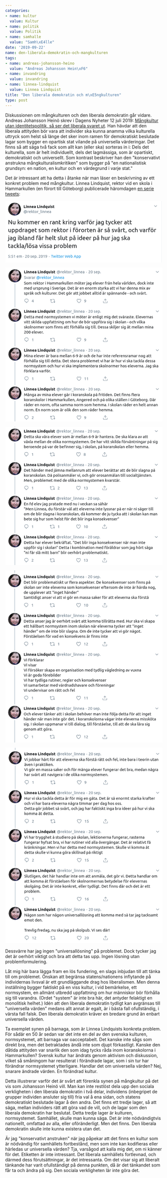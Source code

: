 ```yaml
---
categories:
- name: kultur
  value: Kultur
- name: politik
  value: Politik
- name: samhalle
  value: "Samh\xE4lle"
date: '2019-09-22'
name: den-liberala-demokratin-och-mangkulturen
tags:
- name: andreas-johansson-heino
  value: "Andreas Johansson Hein\xF6"
- name: invandring
  value: invandring
- name: linnea-lindquist
  value: Linnea Lindquist
title: "Den liberala demokratin och m\xE5ngkulturen"
type: post
---
```

Diskussionen om mångkulturen och den liberala demokratin går vidare. Andreas Johansson Heinö skrev i Dagens Nyheter 12 juli 2019: [Mångkultur utan identitetspolitik, så ser det liberala svaret ut](https://www.dn.se/ledare/andreas-johansson-heino-mangkultur-utan-identitetspolitik-sa-ser-det-liberala-svaret-ut/). Han hävdar att den liberala attityden bör vara att individer ska kunna anamma vilka kulturella uttryck som helst så länge det sker inom ramen för demokratiskt beslutade lagar som bygger en opartisk stat vilande på universella värderingar. Det finns så att säga två fack som allt kan (eller ska) sorteras in i: Dels det kulturella, som är helt individuellt, dels det lagmässiga, som är opartiskt, demokratiskt och universellt. Som kontrast beskriver han den "konservativt anstrukna mångkulturalismkritiken" som bygger på "en nationalistisk grundsyn: en nation, en kultur och en värdegrund i varje stat."

Det är intressant att ha detta i åtanke när man läser en beskrivning av ett konkret problem med mångkultur. Linnea Lindquist, rektor vid en skola i Hammarkullen (en förort till Göteborg) publicerade häromdagen [en serie tweets](https://twitter.com/rektor_linnea/status/1175074946437079040):

![](/files/linnea-lindquist-2019-09-20_1.png)



![](/files/linnea_lindquist_2019-09-20_2.png)

![](/files/linnea_lindquist_2019-09-20_3.png)

![](/files/linnea_lindquist_2019-09-20_4.png)

![](/files/linnea_lindquist_2019-09-21_5.png)

Dessvärre har jag ingen "universallösning" på problemet. Dock tycker jag det är oerhört viktigt och bra att detta tas upp. Ingen lösning utan problemformulering.

Låt mig här bara lägga fram en lös fundering, en slags inbjudan till att tänka till om problemet. Önskan att begränsa statens/nationens inflytande på individernas livsval är ett grundläggande drag hos liberalismen. Men denna inställning bygger faktiskt på en viss kultur, i vid bemärkelse, ett normsystem, en allmänt utbredd uppfattning om hur människor bör förhålla sig till varandra. (Ordet "system" är inte bra här, det antyder felaktigt en monolitisk helhet.) Idén att den liberala demokratin tydligt kan avgränsas till "universella värden" medans allt annat är egalt, är i bästa fall ofullständig, i värsta fall falsk. Den liberala demokratin kräver en bredare grund än enbart universella värden.

Ta exemplet synen på barnaga, som är Linnea Lindquists konkreta problem. För sådär en 50 år sedan var det inte en del av den svenska kulturen, normsystemet, att barnaga var oacceptabelt. Det kanske inte sågs som direkt bra, men det betraktades ändå inte som djupt förkastligt. Kanske den dåtida attityden var snarlik den som idag tycks råda inom koranskolorna i Hammarkullen? Svensk kultur har ändrats genom aktivism och diskussion, vilket så småningom har resulterat i förändrade lagar, som i sin tur har förändrar normsystemet ytterligare. Handlar det om universella värden? Nej, snarare ändrade värden. En förändrad kultur.

Detta illustrerar varför det är svårt att förenkla synen på mångkultur på det vis som Johansson Heinö vill. Man kan inte restlöst dela upp den sociala verkligheten i den liberala demokratin i två delar, individens (inbegripet de grupper individen ansluter sig till) fria val å ena sidan, och statens demokratiskt beslutade lagar å den andra. Det finns ett tredje lager, så att säga, mellan individers rätt att göra vad de vill, och de lagar som den liberala demokratin har beslutat. Detta tredje lager är kulturen, normsystemet. Samhället, skulle man kunna säga. Det är inte nödvändigtvis nationellt, omfattad av alla, eller oföränderligt. Men det finns. Den liberala demokratin skulle inte kunna existera utan det.

Är jag "konservativt anstruken" när jag påpekar att det finns en kultur som är nödvändig för samhällets fortbestånd, men som inte kan kodifieras eller härledas ur universella värden? Tja, varsågod att kalla mig det, om ni känner för det. Etiketten är inte intressant. Det liberala samhällets fortlevnad, och därmed dess förutsättningar, är det intressanta. Om det visar sig att liberalt tänkande har varit ofullständigt på denna punkten, då är det tänkandet som får ta och ändra på sig. Den sociala verkligheten lär inte göra det.

